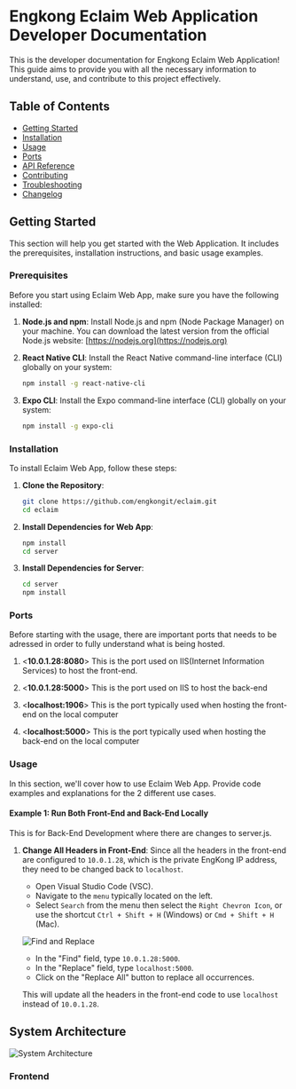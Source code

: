 # Engkong Eclaim Web Application Developer Documentation

This is the developer documentation for Engkong Eclaim Web Application! This guide aims to provide you with all the necessary information to understand, use, and contribute to this project effectively.

## Table of Contents
- [Getting Started](#getting-started)
- [Installation](#installation)
- [Usage](#usage)
- [Ports](#ports)
- [API Reference](#api-reference)
- [Contributing](#contributing)
- [Troubleshooting](#troubleshooting)
- [Changelog](#changelog)

## Getting Started

This section will help you get started with the Web Application. It includes the prerequisites, installation instructions, and basic usage examples.

### Prerequisites

Before you start using Eclaim Web App, make sure you have the following installed:

1. **Node.js and npm**: Install Node.js and npm (Node Package Manager) on your machine. You can download the latest version from the official Node.js website: [https://nodejs.org](https://nodejs.org)

2. **React Native CLI**: Install the React Native command-line interface (CLI) globally on your system:
    ```bash
    npm install -g react-native-cli

3. **Expo CLI**: Install the Expo command-line interface (CLI) globally on your system:
    ```bash
    npm install -g expo-cli

### Installation

To install Eclaim Web App, follow these steps:

1. **Clone the Repository**:

   ```bash
   git clone https://github.com/engkongit/eclaim.git
   cd eclaim

2. **Install Dependencies for Web App**:

    ```bash
    npm install
    cd server

3. **Install Dependencies for Server**:

    ```bash
    cd server
    npm install


### Ports

Before starting with the usage, there are important ports that needs to be adressed in order to fully understand what is being hosted.

1. <**10.0.1.28:8080**> This is the port used on IIS(Internet Information Services) to host the front-end.

2. <**10.0.1.28:5000**> This is the port used on IIS to host the back-end

3. <**localhost:1906**> This is the port typically used when hosting the front-end on the local computer

4. <**localhost:5000**> This is the port typically used when hosting the back-end on the local computer

### Usage

In this section, we'll cover how to use Eclaim Web App. Provide code examples and explanations for the 2 different use cases.

#### Example 1: Run Both Front-End and Back-End Locally

This is for Back-End Development where there are changes to server.js.

1. **Change All Headers in Front-End**:
   Since all the headers in the front-end are configured to `10.0.1.28`, which is the private EngKong IP address, they need to be changed back to `localhost`.

   - Open Visual Studio Code (VSC).
   - Navigate to the `menu` typically located on the left.
   - Select `Search` from the menu then select the `Right Chevron Icon`, or use the shortcut `Ctrl + Shift + H` (Windows) or `Cmd + Shift + H` (Mac).

   ![Find and Replace](path/to/screenshot.png)

   - In the "Find" field, type `10.0.1.28:5000`.
   - In the "Replace" field, type `localhost:5000`.
   - Click on the "Replace All" button to replace all occurrences.

   This will update all the headers in the front-end code to use `localhost` instead of `10.0.1.28`.

   
## System Architecture
![System Architecture](/assets/System%20Architecture.png)

### Frontend  
